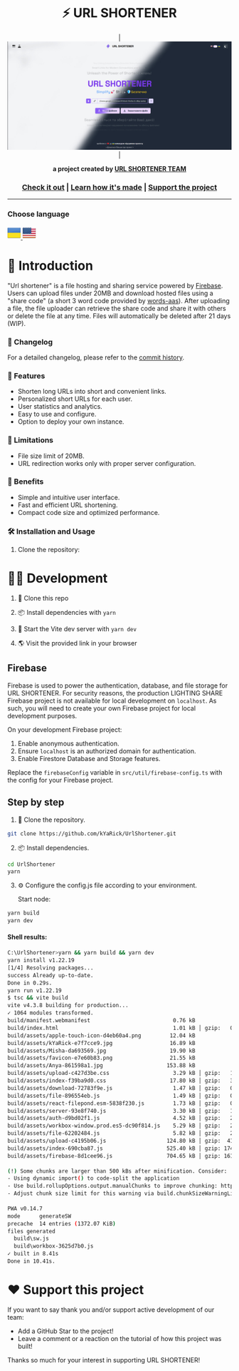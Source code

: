 <div align='center'>
  
# ⚡️ URL SHORTENER
|![mImage](./docs/imgs/mUrlShortener.jpg)|
<!-- |:---:|
|![Uploading a file](./assets/ShareMethod.gif)|
|![Downloading a file](./assets/DownloadMethods.gif)| -->
**a project created by [URL SHORTENER TEAM](#)**
  
### [Check it out](https://kyarick.github.io/UrlShortener/) | [Learn how it's made](https://github.com/kYaRick/UrlShortener/wiki) | [Support the project](https://github.com/kYaRick/UrlShortener)
  
</div>

---
### Choose language
<a href="./README.md">
  <img src="./docs/imgs/Ukraine.png" alt="Опис" width="30" height="30">
</a>
<a href="./README_ENG.md">
  <img src="./docs/imgs/United-States.png" alt="Опис" width="30" height="30">
</a>

<br />

# 👋 Introduction

"Url shortener" is a file hosting and sharing service powered by [Firebase](https://firebase.google.com). Users can upload files under 20MB and download hosted files using a "share code" (a short 3 word code provided by [words-aas](https://github.com/chroline/words-aas)). After uploading a file, the file uploader can retrieve the share code and share it with others or delete the file at any time. Files will automatically be deleted after 21 days (WIP).

### 🔄 Changelog

For a detailed changelog, please refer to the [commit history](https://github.com/kYaRick/UrlShortener/commits/develop).

### 🚀 Features

- Shorten long URLs into short and convenient links.
- Personalized short URLs for each user.
- User statistics and analytics.
- Easy to use and configure.
- Option to deploy your own instance.

### 🚧 Limitations

- File size limit of 20MB.
- URL redirection works only with proper server configuration.

### 🌟 Benefits

- Simple and intuitive user interface.
- Fast and efficient URL shortening.
- Compact code size and optimized performance.

### 🛠️ Installation and Usage

1. Clone the repository:

# 🧑‍💻 Development

1. 📂 Clone this repo

2. 📦 Install dependencies with `yarn`

3. 🏃 Start the Vite dev server with `yarn dev`

4. 🌎 Visit the provided link in your browser

## Firebase

Firebase is used to power the authentication, database, and file storage for URL SHORTENER. For security reasons, the production LIGHTING SHARE Firebase project is not available for local development on `localhost`. As such, you will need to create your own Firebase project for local development purposes.

On your development Firebase project:

1. Enable anonymous authentication.
2. Ensure `localhost` is an authorized domain for authentication.
3. Enable Firestore Database and Storage features.

Replace the `firebaseConfig` variable in `src/util/firebase-config.ts` with the config for your Firebase project.

## Step by step

1. 📂 Clone the repository.

```bash
git clone https://github.com/kYaRick/UrlShortener.git
```

2. 📦 Install dependencies.

```bash
cd UrlShortener
yarn
```

3. ⚙️ Configure the config.js file according to your environment.

    Start node:

```bash
yarn build
yarn dev
```

#### Shell results:
```bash
C:\UrlShortener>yarn && yarn build && yarn dev
yarn install v1.22.19
[1/4] Resolving packages...
success Already up-to-date.
Done in 0.29s.
yarn run v1.22.19
$ tsc && vite build
vite v4.3.8 building for production...
✓ 1064 modules transformed.
build/manifest.webmanifest                          0.76 kB
build/index.html                                    1.01 kB │ gzip:   0.49 kB
build/assets/apple-touch-icon-d4eb60a4.png         12.04 kB
build/assets/kYaRick-e7f7cce9.jpg                  16.89 kB
build/assets/Misha-da693569.jpg                    19.90 kB
build/assets/favicon-e7e60b83.png                  21.55 kB
build/assets/Anya-861598a1.jpg                    153.88 kB
build/assets/upload-c427d3be.css                    3.29 kB │ gzip:   1.04 kB
build/assets/index-f39ba9d0.css                    17.80 kB │ gzip:   3.54 kB
build/assets/download-72783f9e.js                   1.47 kB │ gzip:   0.81 kB
build/assets/file-896554eb.js                       1.49 kB │ gzip:   0.81 kB
build/assets/react-filepond.esm-5838f230.js         1.73 kB │ gzip:   0.86 kB
build/assets/server-93e8f740.js                     3.30 kB │ gzip:   1.64 kB
build/assets/auth-d9bd02f1.js                       4.52 kB │ gzip:   2.14 kB
build/assets/workbox-window.prod.es5-dc90f814.js    5.29 kB │ gzip:   2.20 kB
build/assets/file-62202484.js                       5.82 kB │ gzip:   2.47 kB
build/assets/upload-c4195b06.js                   124.80 kB │ gzip:  41.36 kB
build/assets/index-690cba87.js                    525.40 kB │ gzip: 174.85 kB
build/assets/firebase-8d1cee96.js                 704.65 kB │ gzip: 161.84 kB

(!) Some chunks are larger than 500 kBs after minification. Consider:
- Using dynamic import() to code-split the application
- Use build.rollupOptions.output.manualChunks to improve chunking: https://rollupjs.org/configuration-options/#output-manualchunks
- Adjust chunk size limit for this warning via build.chunkSizeWarningLimit.

PWA v0.14.7
mode      generateSW
precache  14 entries (1372.07 KiB)
files generated
  build\sw.js
  build\workbox-3625d7b0.js
✓ built in 8.41s
Done in 10.41s.
```

# ❤️ Support this project

If you want to say thank you and/or support active development of our team:

- Add a GitHub Star to the project!
- Leave a comment or a reaction on the tutorial of how this project was built!

Thanks so much for your interest in supporting URL SHORTENER!
